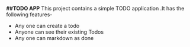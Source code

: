 **##TODO APP**
This project contains a simple TODO application .It has the following features-

 - Any one can create a todo
 - Anyone can see their existing Todos
 - Any one can markdown as done